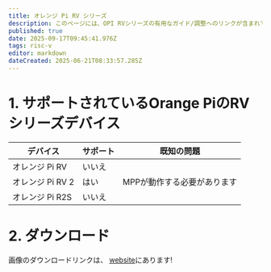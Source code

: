 ```yaml
---
title: オレンジ Pi RV シリーズ
description: このページには、OPI RVシリーズの有用なガイド/調整へのリンクが含まれています
published: true
date: 2025-09-17T09:45:41.976Z
tags: risc-v
editor: markdown
dateCreated: 2025-06-21T08:33:57.285Z
---
```


# 1. サポートされているOrange PiのRVシリーズデバイス

| デバイス         | サポート | 既知の問題           |
| ------------ | ---- | --------------- |
| オレンジ Pi RV   | いいえ  |                 |
| オレンジ Pi RV 2 | はい   | MPPが動作する必要があります |
| オレンジ Pi R2S  | いいえ  |                 |

# 2. ダウンロード

画像のダウンロードリンクは、 [website](https://bredos.org/download.html)にあります!